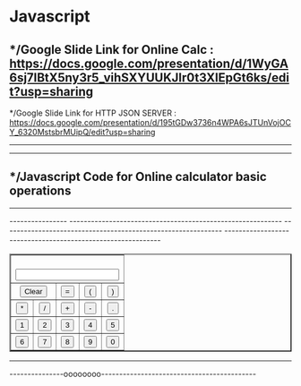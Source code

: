 # Javascript
*/Google Slide Link for Online Calc : https://docs.google.com/presentation/d/1WyGA6sj7IBtX5ny3r5_vihSXYUUKJIr0t3XlEpGt6ks/edit?usp=sharing
-----------------------------------------------------------------------------------------------------------------------------------------------------
*/Google Slide Link for HTTP JSON SERVER : https://docs.google.com/presentation/d/195tGDw3736n4WPA6sJTUnVojOCY_6320MstsbrMUipQ/edit?usp=sharing
_____________________________________________________________________________________________________________________________
-----------------------------------------------------------------------------------------------------------------------------
*/Javascript Code for Online calculator basic operations
-----------------------------------------------------------------------------------------------------------------------------

-----------------------------------------------------------------------------------------------------------------------------
<!DOCTYPE html>	
<html>
<body>
<script>
function main(presskey) 
{
   var calc= document.getElementById("screen").value;
   if (presskey == '=')
      document.getElementById("screen").value =calc + "=" + eval(calc);
   else if (presskey == 'Clear')
      document.getElementById("screen").value = '';
   else
      document.getElementById("screen").value = calc + presskey;
}

</script>
  ----------------
 
<table border="2" cellspacing= 1 cellpadoing=1 >

<tr> 
<th colspan=5 rowspan=1><br><input type="text" id=screen></br></th> 
</tr>	

<TH colspan=2 rowspan=1>
<button type="button" onclick="main('Clear')">Clear</button>
</TH>
<TH>
<button type="button" onclick="main('=')">=</button>
</TH>
<TH>
<button type="button" onclick="main('(')">(</button>
</TH>
<TH>
<button type="button" onclick="main(')')">)</button>
</TH>
</TR>
-----------------------------------------------------------
<TH colspan=1 rowspan=1>
<button type="button" onclick="main('*')">*</button>
</TH>
<TH>
<button type="button" onclick="main('/')">/</button>
</TH>
<TH>
<button type="button" onclick="main('+')">+</button>
</TH>
<TH>
<button type="button" onclick="main('-')">-</button>
</TH>
<TH>
<button type="button" onclick="main('.')">.</button>
</TH>
</TR>
-------------------------------------------------------------
<TH>
<button type="button" onclick="main('1')">1</button>
</TH>
<TH>
<button type="button" onclick="main('2')">2</button>
</TH>
<TH>
<button type="button" onclick="main('3')">3</button>
</TH>
<TH>
<button type="button" onclick="main('4')">4</button>
</TH>
<TH>
<button type="button" onclick="main('5')">5</button>
</TH>
</TR>
------------------------------------------------------------
<TH>
<button type="button" onclick="main('6')">6</button>
</TH>
<TH>
<button type="button" onclick="main('7')">7</button>
</TH>
<TH>
<button type="button" onclick="main('8')">8</button>
</TH>
<TH>
<button type="button" onclick="main('9')">9</button>
</TH>
<TH>
<button type="button" onclick="main('10')">0</button>
</TH>
</TR>
</table> 
</body> 
</html>

------------------------------------------------------------------

---------------oooooooo-------------------------------------------
